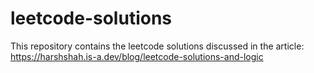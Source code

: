 # leetcode-solutions
This repository contains the leetcode solutions discussed in the article: https://harshshah.is-a.dev/blog/leetcode-solutions-and-logic
